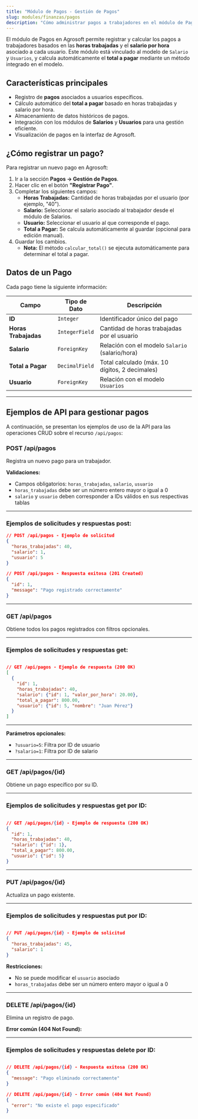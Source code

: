 ```yaml
---
title: "Módulo de Pagos - Gestión de Pagos"
slug: modules/finanzas/pagos
description: "Cómo administrar pagos a trabajadores en el módulo de Pagos de Agrosoft, calculando el total a pagar basado en horas trabajadas y salario por hora."
---
```


El módulo de Pagos en Agrosoft permite registrar y calcular los pagos a trabajadores basados en las **horas trabajadas** y el **salario por hora** asociado a cada usuario. Este módulo está vinculado al modelo de `Salario` y `Usuarios`, y calcula automáticamente el **total a pagar** mediante un método integrado en el modelo.

## Características principales
- Registro de **pagos** asociados a usuarios específicos.
- Cálculo automático del **total a pagar** basado en horas trabajadas y salario por hora.
- Almacenamiento de datos históricos de pagos.
- Integración con los módulos de **Salarios** y **Usuarios** para una gestión eficiente.
- Visualización de pagos en la interfaz de Agrosoft.

## ¿Cómo registrar un pago?
Para registrar un nuevo pago en Agrosoft:
1. Ir a la sección **Pagos → Gestión de Pagos**.
2. Hacer clic en el botón **"Registrar Pago"**.
3. Completar los siguientes campos:
   - **Horas Trabajadas:** Cantidad de horas trabajadas por el usuario (por ejemplo, "40").
   - **Salario:** Seleccionar el salario asociado al trabajador desde el módulo de Salarios.
   - **Usuario:** Seleccionar el usuario al que corresponde el pago.
   - **Total a Pagar:** Se calcula automáticamente al guardar (opcional para edición manual).
4. Guardar los cambios.
   - **Nota:** El método `calcular_total()` se ejecuta automáticamente para determinar el total a pagar.

## Datos de un Pago
Cada pago tiene la siguiente información:

| Campo               | Tipo de Dato      | Descripción                                      |
|---------------------|-------------------|--------------------------------------------------|
| **ID**              | `Integer`         | Identificador único del pago                    |
| **Horas Trabajadas**| `IntegerField`    | Cantidad de horas trabajadas por el usuario     |
| **Salario**         | `ForeignKey`      | Relación con el modelo `Salario` (salario/hora) |
| **Total a Pagar**   | `DecimalField`    | Total calculado (máx. 10 dígitos, 2 decimales)  |
| **Usuario**         | `ForeignKey`      | Relación con el modelo `Usuarios`               |

---

## Ejemplos de API para gestionar pagos

A continuación, se presentan los ejemplos de uso de la API para las operaciones CRUD sobre el recurso `/api/pagos`:

### **POST /api/pagos**

Registra un nuevo pago para un trabajador.

**Validaciones:**
- Campos obligatorios: `horas_trabajadas`, `salario`, `usuario`
- `horas_trabajadas` debe ser un número entero mayor o igual a 0
- `salario` y `usuario` deben corresponder a IDs válidos en sus respectivas tablas

---
### **Ejemplos de solicitudes y respuestas post:**

```json
// POST /api/pagos - Ejemplo de solicitud
{
  "horas_trabajadas": 40,
  "salario": 1,
  "usuario": 5
}

// POST /api/pagos - Respuesta exitosa (201 Created)
{
  "id": 1,
  "message": "Pago registrado correctamente"
}
```
---
### **GET /api/pagos**

Obtiene todos los pagos registrados con filtros opcionales.

---

### **Ejemplos de solicitudes y respuestas get:**

```json

// GET /api/pagos - Ejemplo de respuesta (200 OK)
[
  {
    "id": 1,
    "horas_trabajadas": 40,
    "salario": {"id": 1, "valor_por_hora": 20.00},
    "total_a_pagar": 800.00,
    "usuario": {"id": 5, "nombre": "Juan Pérez"}
  }
]
```

---


**Parámetros opcionales:**
- `?usuario=5`: Filtra por ID de usuario
- `?salario=1`: Filtra por ID de salario

---

### **GET /api/pagos/{id}**

Obtiene un pago específico por su ID.

---

### **Ejemplos de solicitudes y respuestas get por ID:**

```json

// GET /api/pagos/{id} - Ejemplo de respuesta (200 OK)
{
  "id": 1,
  "horas_trabajadas": 40,
  "salario": {"id": 1},
  "total_a_pagar": 800.00,
  "usuario": {"id": 5}
}

```

---

### **PUT /api/pagos/{id}**

Actualiza un pago existente.

---

### **Ejemplos de solicitudes y respuestas put por ID:**

```json

// PUT /api/pagos/{id} - Ejemplo de solicitud
{
  "horas_trabajadas": 45,
  "salario": 1
}
```

**Restricciones:**
- No se puede modificar el `usuario` asociado
- `horas_trabajadas` debe ser un número entero mayor o igual a 0

---

### **DELETE /api/pagos/{id}**

Elimina un registro de pago.

**Error común (404 Not Found):**

---

### **Ejemplos de solicitudes y respuestas delete por ID:**
```json

// DELETE /api/pagos/{id} - Respuesta exitosa (200 OK)
{
  "message": "Pago eliminado correctamente"
}

// DELETE /api/pagos/{id} - Error común (404 Not Found)
{
  "error": "No existe el pago especificado"
}

